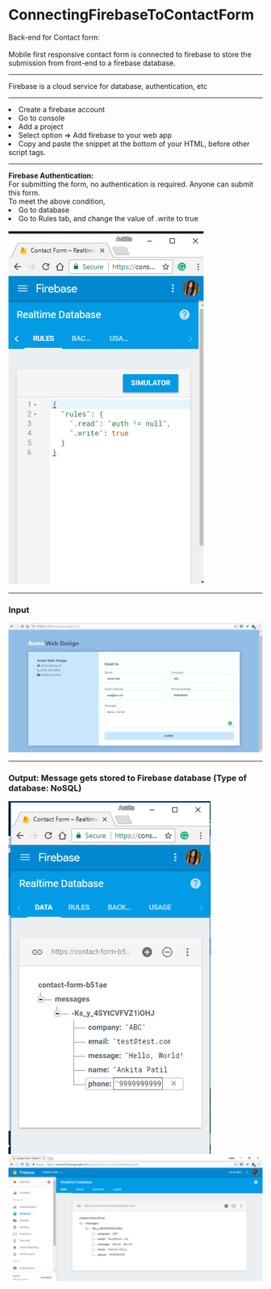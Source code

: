 # ConnectingFirebaseToContactForm
Back-end for Contact form: <br/><br/>Mobile first responsive contact form is connected to firebase to store the submission from front-end to a firebase database.
<hr>
Firebase is a cloud service for database, authentication, etc
<br/>
<hr>
<li>Create a firebase account</li>
<li>Go to console </li>
<li>Add a project </li>
<li>Select option => Add firebase to your web app</li>
<li>Copy and paste the snippet at the bottom of your HTML, before other script tags.</li>
<hr>
<b>Firebase Authentication: </b><br/>
For submitting the form, no authentication is required. Anyone can submit this form.
<br/>
To meet the above condition, 
<li>Go to database</li>
<li> Go to Rules tab, and change the value of .write to true </li>
<br/>

<img src ="https://github.com/patilankita79/ConnectingFirebaseToContactForm/blob/master/Screenshots/AuthenticationSetting.png" />
<hr>
<h3>Input </h3>
<img src="https://github.com/patilankita79/ConnectingFirebaseToContactForm/blob/master/Screenshots/InputValues.png" />
<hr>
<h3>Output: Message gets stored to Firebase database (Type of database: NoSQL)</h3>
<img src= "https://github.com/patilankita79/ConnectingFirebaseToContactForm/blob/master/Screenshots/MessagesInDatabase.png" />
<img src="https://github.com/patilankita79/ConnectingFirebaseToContactForm/blob/master/Screenshots/Messages.png" />


